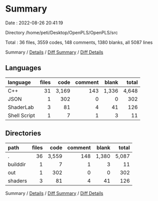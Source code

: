 # Summary

Date : 2022-08-26 20:41:19

Directory /home/peti/Desktop/OpenPLS/OpenPLS/src

Total : 36 files,  3559 codes, 148 comments, 1380 blanks, all 5087 lines

Summary / [Details](details.md) / [Diff Summary](diff.md) / [Diff Details](diff-details.md)

## Languages
| language | files | code | comment | blank | total |
| :--- | ---: | ---: | ---: | ---: | ---: |
| C++ | 31 | 3,169 | 143 | 1,336 | 4,648 |
| JSON | 1 | 302 | 0 | 0 | 302 |
| ShaderLab | 3 | 81 | 4 | 41 | 126 |
| Shell Script | 1 | 7 | 1 | 3 | 11 |

## Directories
| path | files | code | comment | blank | total |
| :--- | ---: | ---: | ---: | ---: | ---: |
| . | 36 | 3,559 | 148 | 1,380 | 5,087 |
| builddir | 1 | 7 | 1 | 3 | 11 |
| out | 1 | 302 | 0 | 0 | 302 |
| shaders | 3 | 81 | 4 | 41 | 126 |

Summary / [Details](details.md) / [Diff Summary](diff.md) / [Diff Details](diff-details.md)
